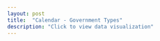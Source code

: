 ```yaml
---
layout: post
title:  "Calendar - Government Types"
description: "Click to view data visualization"
---
```

<main id="map" class="map"></main>
<aside class="legend__wrapper legend__wrapper--datacommon" style="display: none;">
  <div class="legend" style="max-height: 291px;">
    <span class="legend__title legend__title--datacommon">Municipal Government Types</span>
    <select id="type" name="type" class="legend__select">
      <option value="policy" checked>Policy board</option>
      <option value="legislative">Legislative body</option>
      <option value="cmo">Chief municipal officer</option>
    </select>
    <span class="legend__title legend__title--datacommon">Year</span>
    <select id="year" name="year" class="legend__select">
      <option value="2019" checked>2019–⁠2020</option>
      <option value="2018">2018–⁠2019</option>
    </select>
    <svg height="104" width="160" id="legend__policy-board">
      <rect x="2" y="2" width="16" height="16" fill="#92C9ED" stroke="black" stroke-width="1px" />
      <text x="26" y="14" class="legend__entry legend__entry--datacommon">Selectmen</text>
      <rect x="2" y="30" width="16" height="16" fill="#3B66B0" stroke="black" stroke-width="1px"  />
      <text x="26" y="42" class="legend__entry legend__entry--datacommon">Select Board</text>
      <rect x="2" y="58" width="16" height="16" fill="#233069" stroke="black" stroke-width="1px"  />
      <text x="26" y="70" class="legend__entry legend__entry--datacommon">Council</text>
      <rect x="2" y="86" width="16" height="16" fill="#D1D6D6" stroke="black" stroke-width="1px"  />
      <text x="26" y="98" class="legend__entry legend__entry--datacommon">Unknown</text>
    </svg>
    <svg height="120" width="160" id="legend__legislative-body" style="display: none;">
      <rect x="2" y="2" width="16" height="16" fill="#92C9ED" stroke="black" stroke-width="1px" />
      <text x="26" y="14" class="legend__entry legend__entry--datacommon">Open Town Meeting</text>
      <rect x="2" y="30" width="16" height="16" fill="#3B66B0" stroke="black" stroke-width="1px"  />
      <text x="26" y="42" class="legend__entry legend__entry--datacommon">Council</text>
      <rect x="2" y="58" width="16" height="16" fill="#233069" stroke="black" stroke-width="1px"  />
      <text x="26" y="70" class="legend__entry legend__entry--datacommon">Representative</text>
      <text x="26" y="88" class="legend__entry legend__entry--datacommon">Town Meeting</text>
      <rect x="2" y="98" width="16" height="16" fill="#111436" stroke="black" stroke-width="1px"  />
      <text x="26" y="112" class="legend__entry legend__entry--datacommon">Aldermen</text>
    </svg>
    <svg height="134" width="160" id="legend__cmo" style="display:none;">
      <rect x="2" y="2" width="16" height="16" fill="#92C9ED" stroke="black" stroke-width="1px" />
      <text x="26" y="14" class="legend__entry legend__entry--datacommon">Town Administrator</text>
      <rect x="2" y="30" width="16" height="16" fill="#3B66B0" stroke="black" stroke-width="1px"  />
      <text x="26" y="42" class="legend__entry legend__entry--datacommon">Town Manager</text>
      <rect x="2" y="58" width="16" height="16" fill="#233069" stroke="black" stroke-width="1px"  />
      <text x="26" y="70" class="legend__entry legend__entry--datacommon">Mayor</text>
      <rect x="2" y="86" width="16" height="16" fill="#111436" stroke="black" stroke-width="1px"  />
      <text x="26" y="98" class="legend__entry legend__entry--datacommon">Other</text>
      <rect x="2" y="114" width="16" height="16" fill="#D1D6D6" stroke="black" stroke-width="1px"  />
      <text x="26" y="126" class="legend__entry legend__entry--datacommon">Unknown</text>
    </svg>
    <a href="https://datacommon.mapc.org/browser/datasets/413" target="_PARENT" class="legend__title legend__title--datacommon">Explore & Download Data</a>
  </div>
  <button type="button" class="button__collapsible button__collapsible--minus">-</button>
  <div>
    <label for="button__collapsible--plus" class="maximize-instructions legend__entry legend__entry--datacommon">Expand legend</label>
    <button type="button" class="button__collapsible button__collapsible--plus">+</button>
  </div>
</aside>
<script src="{{'assets/javascripts/government-map.js' | absolute_url }}" type="module"></script>